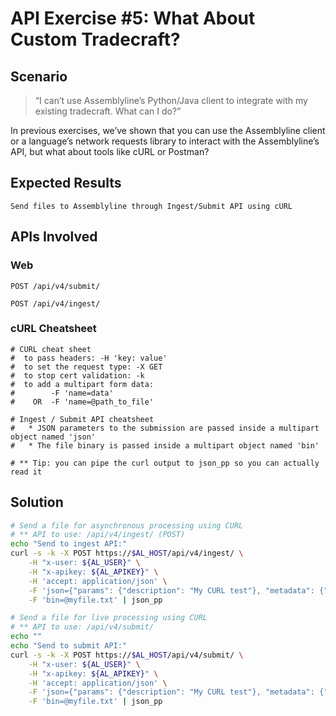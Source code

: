 # API Exercise #5: What About Custom Tradecraft?

## Scenario

> “I can’t use Assemblyline’s Python/Java client to integrate with my existing tradecraft. What can I do?”

In previous exercises, we’ve shown that you can use the Assemblyline client or a language’s network requests library to interact with the Assemblyline’s API, but what about tools like cURL or Postman?

## Expected Results

```
Send files to Assemblyline through Ingest/Submit API using cURL
```

## APIs Involved
### Web
`POST /api/v4/submit/`

`POST /api/v4/ingest/`

### cURL Cheatsheet
```
# CURL cheat sheet
#  to pass headers: -H 'key: value'
#  to set the request type: -X GET
#  to stop cert validation: -k
#  to add a multipart form data:
#        -F 'name=data'
#    OR  -F 'name=@path_to_file'

# Ingest / Submit API cheatsheet
#   * JSON parameters to the submission are passed inside a multipart object named 'json'
#   * The file binary is passed inside a multipart object named 'bin'

# ** Tip: you can pipe the curl output to json_pp so you can actually read it
```

## Solution

```bash
# Send a file for asynchronous processing using CURL
# ** API to use: /api/v4/ingest/ (POST)
echo "Send to ingest API:"
curl -s -k -X POST https://$AL_HOST/api/v4/ingest/ \
    -H "x-user: ${AL_USER}" \
    -H "x-apikey: ${AL_APIKEY}" \
    -H 'accept: application/json' \
    -F 'json={"params": {"description": "My CURL test"}, "metadata": {"any_key": "any_value"}}' \
    -F 'bin=@myfile.txt' | json_pp

# Send a file for live processing using CURL
# ** API to use: /api/v4/submit/
echo ""
echo "Send to submit API:"
curl -s -k -X POST https://$AL_HOST/api/v4/submit/ \
    -H "x-user: ${AL_USER}" \
    -H "x-apikey: ${AL_APIKEY}" \
    -H 'accept: application/json' \
    -F 'json={"params": {"description": "My CURL test"}, "metadata": {"any_key": "any_value"}}' \
    -F 'bin=@myfile.txt' | json_pp
```
